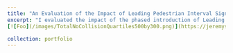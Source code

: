 ```yaml
---
title: "An Evaluation of the Impact of Leading Pedestrian Interval Signals in NYC"
excerpt: "I evaluated the impact of the phased introduction of Leading Pedestrian Interval Signals (LPIs) on collision and injury outcomes at 12,987 signalized traffic intersections in New York City over the course of 25 quarters from 2012 to 2018.<br/>[<img src='/images/TotalNoCollisionQuartiles500by300.png'>](https://jeremysze.github.io/LPIS/)"
[![Foo](/images/TotalNoCollisionQuartiles500by300.png)](https://jeremysze.github.io/LPIS/)

collection: portfolio
---
```

